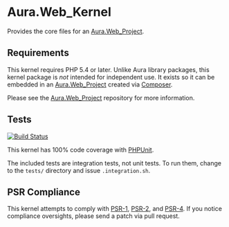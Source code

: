 # Aura.Web_Kernel

Provides the core files for an [Aura.Web_Project][].

## Requirements

This kernel requires PHP 5.4 or later. Unlike Aura library packages, this
kernel package is *not* intended for independent use. It exists so it can be
embedded in an [Aura.Web_Project][] created via [Composer][].

Please see the [Aura.Web_Project][] repository for more information.

## Tests

[![Build Status](https://travis-ci.org/auraphp/Aura.Web_Kernel.png?branch=develop-2)](https://travis-ci.org/auraphp/Aura.Web_Kernel)

This kernel has 100% code coverage with [PHPUnit][].

The included tests are integration tests, not unit tests. To run them, change
to the `tests/` directory and issue `.integration.sh`.

## PSR Compliance

This kernel attempts to comply with [PSR-1][], [PSR-2][], and [PSR-4][]. If
you notice compliance oversights, please send a patch via pull request.

[PSR-1]: https://github.com/php-fig/fig-standards/blob/master/accepted/PSR-1-basic-coding-standard.md
[PSR-2]: https://github.com/php-fig/fig-standards/blob/master/accepted/PSR-2-coding-style-guide.md
[PSR-4]: https://github.com/php-fig/fig-standards/blob/master/accepted/PSR-4-autoloader.md
[PHPUnit]: http://phpunit.de/manual/
[Composer]: http://getcomposer.org
[Aura.Web_Project]: https://github.com/auraphp/Aura.Web_Project
